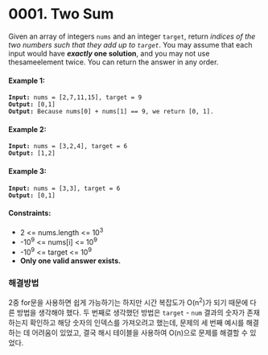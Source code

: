 # 0001. Two Sum

Given an array of integers `nums` and an integer `target`, return _indices of the two numbers such that they add up to `target`_.
You may assume that each input would have **_exactly_ one solution**, and you may not use thesameelement twice.
You can return the answer in any order.

#### **Example 1:**

<pre><code><strong>Input:</strong> nums = [2,7,11,15], target = 9
<strong>Output:</strong> [0,1]
<strong>Output:</strong> Because nums[0] + nums[1] == 9, we return [0, 1].</code></pre>

#### **Example 2:**

<pre><code><strong>Input:</strong> nums = [3,2,4], target = 6
<strong>Output:</strong> [1,2]</code></pre>

#### **Example 3:**

<pre><code><strong>Input:</strong> nums = [3,3], target = 6
<strong>Output:</strong> [0,1]</code></pre>

#### **Constraints:**

- 2 <= nums.length <= 10<sup>3</sup>
- -10<sup>9</sup> <= nums[i] <= 10<sup>9</sup>
- -10<sup>9</sup> <= target <= 10<sup>9</sup>
- **Only one valid answer exists.**

### 해결방법

2중 for문을 사용하면 쉽게 가능하기는 하지만 시간 복잡도가 O(n<sup>2</sup>)가 되기 때문에 다른 방법을 생각해야 했다.
두 번째로 생각했던 방법은 `target` - `num` 결과의 숫자가 존재하는지 확인하고 해당 숫자의 인덱스를 가져오려고 했는데, 문제의 세 번째 예시를 해결하는 데 어려움이 있었고, 결국 해시 테이블을 사용하여 O(n)으로 문제를 해결할 수 있었다.
